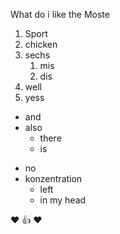 What do i like the Moste
1. Sport
2. chicken
3. sechs
   1. mis
   2. dis
4. well
5. yess
- and
- also 
  - there
  - is
* no 
* konzentration
  * left
  * in my head

♥️ 
👍
:heart:
